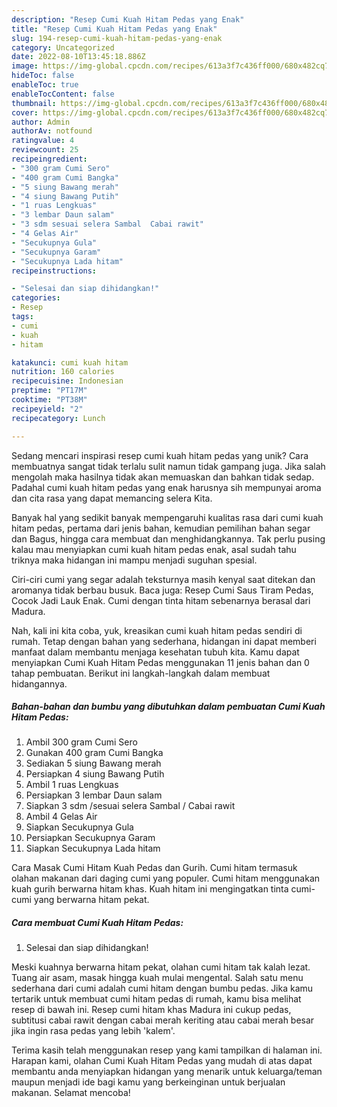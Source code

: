```yaml
---
description: "Resep Cumi Kuah Hitam Pedas yang Enak"
title: "Resep Cumi Kuah Hitam Pedas yang Enak"
slug: 194-resep-cumi-kuah-hitam-pedas-yang-enak
category: Uncategorized
date: 2022-08-10T13:45:18.886Z
image: https://img-global.cpcdn.com/recipes/613a3f7c436ff000/680x482cq70/cumi-kuah-hitam-pedas-foto-resep-utama.jpg
hideToc: false
enableToc: true
enableTocContent: false
thumbnail: https://img-global.cpcdn.com/recipes/613a3f7c436ff000/680x482cq70/cumi-kuah-hitam-pedas-foto-resep-utama.jpg
cover: https://img-global.cpcdn.com/recipes/613a3f7c436ff000/680x482cq70/cumi-kuah-hitam-pedas-foto-resep-utama.jpg
author: Admin
authorAv: notfound
ratingvalue: 4
reviewcount: 25
recipeingredient:
- "300 gram Cumi Sero"
- "400 gram Cumi Bangka"
- "5 siung Bawang merah"
- "4 siung Bawang Putih"
- "1 ruas Lengkuas"
- "3 lembar Daun salam"
- "3 sdm sesuai selera Sambal  Cabai rawit"
- "4 Gelas Air"
- "Secukupnya Gula"
- "Secukupnya Garam"
- "Secukupnya Lada hitam"
recipeinstructions:

- "Selesai dan siap dihidangkan!"
categories:
- Resep
tags:
- cumi
- kuah
- hitam

katakunci: cumi kuah hitam 
nutrition: 160 calories
recipecuisine: Indonesian
preptime: "PT17M"
cooktime: "PT38M"
recipeyield: "2"
recipecategory: Lunch

---
```





Sedang mencari inspirasi resep cumi kuah hitam pedas yang unik? Cara membuatnya sangat tidak terlalu sulit namun tidak gampang juga. Jika salah mengolah maka hasilnya tidak akan memuaskan dan bahkan tidak sedap. Padahal cumi kuah hitam pedas yang enak harusnya sih mempunyai aroma dan cita rasa yang dapat memancing selera Kita.





Banyak hal yang sedikit banyak mempengaruhi kualitas rasa dari cumi kuah hitam pedas, pertama dari jenis bahan, kemudian pemilihan bahan segar dan Bagus, hingga cara membuat dan menghidangkannya. Tak perlu pusing kalau mau menyiapkan cumi kuah hitam pedas enak,      asal sudah tahu triknya maka hidangan ini mampu menjadi suguhan spesial.














Ciri-ciri cumi yang segar adalah teksturnya masih kenyal saat ditekan dan aromanya tidak berbau busuk. Baca juga: Resep Cumi Saus Tiram Pedas, Cocok Jadi Lauk Enak. Cumi dengan tinta hitam sebenarnya berasal dari Madura.






Nah, kali ini kita coba, yuk, kreasikan cumi kuah hitam pedas sendiri di rumah. Tetap dengan bahan yang sederhana, hidangan ini dapat memberi manfaat dalam membantu menjaga kesehatan tubuh kita. Kamu dapat menyiapkan Cumi Kuah Hitam Pedas menggunakan 11 jenis bahan dan 0 tahap pembuatan. Berikut ini langkah-langkah dalam membuat hidangannya.

<!--inarticleads1-->

##### Bahan-bahan dan bumbu yang dibutuhkan dalam pembuatan Cumi Kuah Hitam Pedas:

1. Ambil 300 gram Cumi Sero
1. Gunakan 400 gram Cumi Bangka
1. Sediakan 5 siung Bawang merah
1. Persiapkan 4 siung Bawang Putih
1. Ambil 1 ruas Lengkuas
1. Persiapkan 3 lembar Daun salam
1. Siapkan 3 sdm /sesuai selera Sambal / Cabai rawit
1. Ambil 4 Gelas Air
1. Siapkan Secukupnya Gula
1. Persiapkan Secukupnya Garam
1. Siapkan Secukupnya Lada hitam


Cara Masak Cumi Hitam Kuah Pedas dan Gurih. Cumi hitam termasuk olahan makanan dari daging cumi yang populer. Cumi hitam menggunakan kuah gurih berwarna hitam khas. Kuah hitam ini mengingatkan tinta cumi-cumi yang berwarna hitam pekat. 

<!--inarticleads2-->

##### Cara membuat Cumi Kuah Hitam Pedas:


1. Selesai dan siap dihidangkan!

Meski kuahnya berwarna hitam pekat, olahan cumi hitam tak kalah lezat. Tuang air asam, masak hingga kuah mulai mengental. Salah satu menu sederhana dari cumi adalah cumi hitam dengan bumbu pedas. Jika kamu tertarik untuk membuat cumi hitam pedas di rumah, kamu bisa melihat resep di bawah ini. Resep cumi hitam khas Madura ini cukup pedas, subtitusi cabai rawit dengan cabai merah keriting atau cabai merah besar jika ingin rasa pedas yang lebih &#39;kalem&#39;. 

Terima kasih telah menggunakan resep yang kami tampilkan di halaman ini. Harapan kami, olahan Cumi Kuah Hitam Pedas yang mudah di atas dapat membantu anda menyiapkan hidangan yang menarik untuk keluarga/teman maupun menjadi ide bagi kamu yang berkeinginan untuk berjualan makanan. Selamat mencoba!
